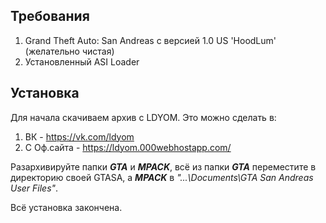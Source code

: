 ## Требования
1. Grand Theft Auto: San Andreas с версией 1.0 US 'HoodLum' (желательно чистая)
2. Установленный ASI Loader

## Установка
Для начала скачиваем архив с LDYOM. Это можно сделать в:

1. ВК - https://vk.com/ldyom
2. C Оф.сайта - https://ldyom.000webhostapp.com/

Разархивируйте папки ***GTA*** и ***MPACK***, всё из папки ***GTA*** переместите в директорию своей GTASA, а ***MPACK*** в *"...\Documents\GTA San Andreas User Files"*.

Всё установка закончена.